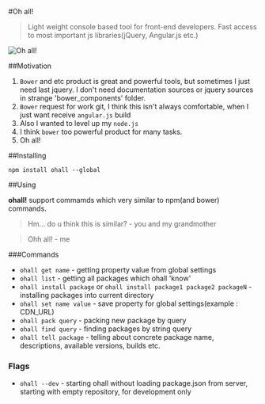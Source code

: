 #Oh all!

>Light weight console based tool for front-end developers. Fast access to most important js libraries(jQuery, Angular.js etc.)

![Oh all!](http://s4.pikabu.ru/post_img/2014/11/08/0/1415395460_1317738278.jpg)

##Motivation
1. ```Bower``` and etc product is great and powerful tools, but sometimes I just need last jquery. I don't need documentation sources or jquery sources in strange 'bower_components' folder.
2. ```Bower``` request for work git, I think this isn't always comfortable, when I just want receive ```angular.js``` build
3. Also I wanted to level up my ```node.js```
4. I think ```bower``` too powerful product for many tasks.
5. Oh all!

##Installing
```
npm install ohall --global
```

##Using

**ohall!** support commamds which very similar to npm(and bower) commands.
> Hm... do u think this is similar? - you and my grandmother

> Ohh all! - me

###Commands
- ```ohall get name``` - getting property value from global settings
- ```ohall list``` - getting all packages which ohall 'know'
- ```ohall install package``` or ```ohall install package1 package2 packageN``` - installing packages into current directory
- ```ohall set name value``` - save property for global settings(example : CDN_URL)
- ```ohall pack query``` - packing new package by query
- ```ohall find query``` - finding packages by string query
- ```ohall tell package``` - telling about concrete package name, descriptions, available versions, builds etc.

### Flags
- ```ohall --dev``` - starting ohall without loading package.json from server, starting with empty repository, for development only